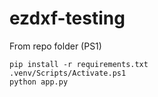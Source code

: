 # ezdxf-testing

From repo folder (PS1)

```
pip install -r requirements.txt
.venv/Scripts/Activate.ps1
python app.py
```
